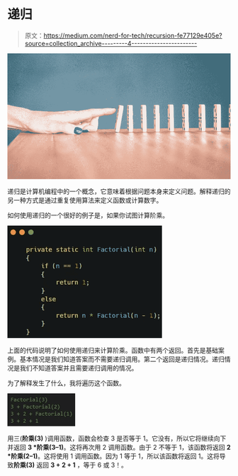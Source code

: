 # 递归

> 原文：<https://medium.com/nerd-for-tech/recursion-fe77129e405e?source=collection_archive---------4----------------------->

![](img/d1fc2f0b213fd7db1ad478a75445ced3.png)

递归是计算机编程中的一个概念，它意味着根据问题本身来定义问题。解释递归的另一种方式是通过重复使用算法来定义函数或计算数字。

如何使用递归的一个很好的例子是，如果你试图计算阶乘。

![](img/989f6f90f564c2c123be7b046ee8a8e1.png)

上面的代码说明了如何使用递归来计算阶乘。函数中有两个返回。首先是基础案例。基本情况是我们知道答案而不需要递归调用。第二个返回是递归情况。递归情况是我们不知道答案并且需要递归调用的情况。

为了解释发生了什么，我将遍历这个函数。

![](img/282ec0eb24a9b17ce7800a4491888497.png)

用三(**阶乘(3)** )调用函数，函数会检查 3 是否等于 1。它没有，所以它将继续向下并返回 **3 *阶乘(3–1)**。这将再次用 2 调用函数。由于 2 不等于 1，该函数将返回 **2 *阶乘(2–1)**。这将使用 1 调用函数。因为 1 等于 1，所以该函数将返回 1。这将导致**阶乘(3)** 返回 **3 + 2 + 1** ，等于 6 或 3！。